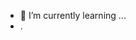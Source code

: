
- 🌱 I’m currently learning ...
- .

<!---
pashupatibytephase/pashupatibytephase is a ✨ special ✨ repository because its `README.md` (this file) appears on your GitHub profile.
You can click the Preview link to take a look at your changes.
--->
